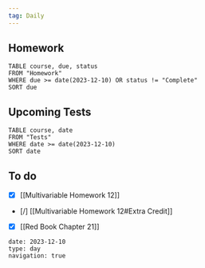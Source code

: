 ```yaml
---
tag: Daily
---
```

## Homework
```dataview
TABLE course, due, status
FROM "Homework" 
WHERE due >= date(2023-12-10) OR status != "Complete"
SORT due
```
## Upcoming Tests
```dataview
TABLE course, date
FROM "Tests" 
WHERE date >= date(2023-12-10)
SORT date
```
## To do
- [x] [[Multivariable Homework 12]]
- [/] [[Multivariable Homework 12#Extra Credit]]
- [x] [[Red Book Chapter 21]]

```gEvent
date: 2023-12-10
type: day
navigation: true
```